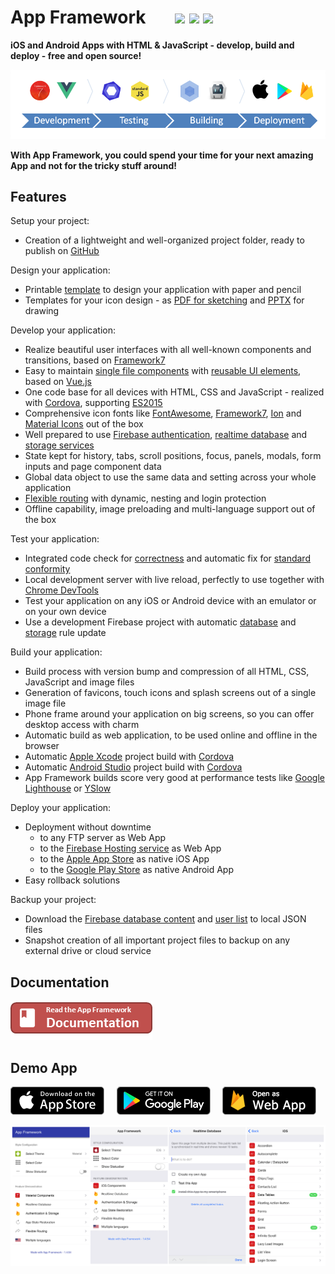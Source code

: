 # App Framework &nbsp; &nbsp; &nbsp; [![](https://img.shields.io/npm/dt/app-framework.svg)](https://www.npmjs.com/package/app-framework) [![](https://img.shields.io/npm/v/app-framework.svg)](https://www.npmjs.com/package/app-framework) [![](https://img.shields.io/npm/l/app-framework.svg)](https://www.npmjs.com/package/app-framework)

**iOS and Android Apps with HTML & JavaScript - develop, build and deploy - free and open source!**

![Process](media/process.png)

**With App Framework, you could spend your time for your next amazing App and not for the tricky stuff around!**

## Features

Setup your project:

- Creation of a lightweight and well-organized project folder, ready to publish on [GitHub](https://github.com/about)

Design your application:

- Printable [template](design/smartphone-template.pdf) to design your application with paper and pencil
- Templates for your icon design - as [PDF for sketching](design/icon-template.pdf) and [PPTX](design/icon-template.pptx) for drawing

Develop your application:

- Realize beautiful user interfaces with all well-known components and transitions, based on [Framework7](https://framework7.io/)
- Easy to maintain [single file components](https://vuejs.org/guide/single-file-components) with [reusable UI elements](https://framework7.io/vue/), based on [Vue.js](https://vuejs.org/)
- One code base for all devices with HTML, CSS and JavaScript - realized with [Cordova](https://cordova.apache.org/), supporting [ES2015](https://babeljs.io/learn-es2015/)
- Comprehensive icon fonts like [FontAwesome](http://fontawesome.io/), [Framework7](http://framework7.io/icons/), [Ion](http://ionicons.com/) and [Material Icons](https://material.io/icons/) out of the box
- Well prepared to use [Firebase authentication](https://firebase.google.com/products/auth/), [realtime database](https://firebase.google.com/products/database/) and [storage services](https://firebase.google.com/products/storage/)
- State kept for history, tabs, scroll positions, focus, panels, modals, form inputs and page component data
- Global data object to use the same data and setting across your whole application
- [Flexible routing](http://framework7.io/vue/navigation-router.html) with dynamic, nesting and login protection
- Offline capability, image preloading and multi-language support out of the box

Test your application:

- Integrated code check for [correctness](http://eslint.org/) and automatic fix for [standard conformity](http://standardjs.com/)
- Local development server with live reload, perfectly to use together with [Chrome DevTools](https://developers.google.com/web/tools/chrome-devtools/)
- Test your application on any iOS or Android device with an emulator or on your own device
- Use a development Firebase project with automatic [database](https://firebase.google.com/products/database/) and [storage](https://firebase.google.com/products/storage/) rule update

Build your application:

- Build process with version bump and compression of all HTML, CSS, JavaScript and image files
- Generation of favicons, touch icons and splash screens out of a single image file
- Phone frame around your application on big screens, so you can offer desktop access with charm
- Automatic build as web application, to be used online and offline in the browser
- Automatic [Apple Xcode](https://developer.apple.com/xcode/) project build with [Cordova](https://cordova.apache.org/)
- Automatic [Android Studio](https://developer.android.com/studio) project build with [Cordova](https://cordova.apache.org/)
- App Framework builds score very good at performance tests like [Google Lighthouse](https://developers.google.com/web/tools/lighthouse/) or [YSlow](http://yslow.org/)

Deploy your application:

- Deployment without downtime
  - to any FTP server as Web App
  - to the [Firebase Hosting service](https://firebase.google.com/products/hosting/) as Web App
  - to the [Apple App Store](https://itunes.apple.com/) as native iOS App
  - to the [Google Play Store](https://play.google.com/) as native Android App
- Easy rollback solutions

Backup your project:

- Download the [Firebase database content](https://firebase.google.com/products/database/) and [user list](https://firebase.google.com/products/auth/) to local JSON files
- Snapshot creation of all important project files to backup on any external drive or cloud service

## Documentation

[![Documentation](media/documentation.png)](DOCUMENTATION.md)

## Demo App

[![Download on the App Store Play](media/app-store-download.png)](https://itunes.apple.com/us/app/app-framework-demo/id1203927581?mt=8')
&nbsp;&nbsp;&nbsp;
[![Get it on Google Play](media/google-play-download.png)](https://play.google.com/store/apps/details?id=de.scriptpilot.appframework)
&nbsp;&nbsp;&nbsp;
[![Open as Web App](media/web-app-visit.png)](https://demo.app-framework.com)

![Screenshots](media/screenshots.png)
